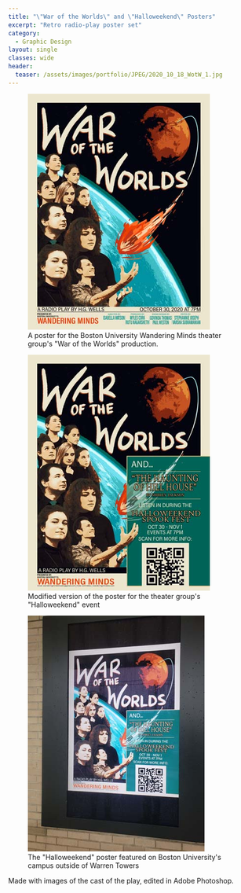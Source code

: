 ```yaml
---
title: "\"War of the Worlds\" and \"Halloweekend\" Posters"
excerpt: "Retro radio-play poster set"
category:
  - Graphic Design
layout: single
classes: wide
header:
  teaser: /assets/images/portfolio/JPEG/2020_10_18_WotW_1.jpg
---
```


<figure class="align-center">
	<a href="/assets/images/portfolio/JPEG/2020_10_18_WotW_1.jpg"><img src="/assets/images/portfolio/JPEG/2020_10_18_WotW_1.jpg"></a>
  <figcaption>A poster for the Boston University Wandering Minds theater group's "War of the Worlds" production.</figcaption>
</figure>


<figure class="align-center">
	<a href="/assets/images/portfolio/JPEG/2020_10_18_Halloweekend_2.jpg"><img src="/assets/images/portfolio/JPEG/2020_10_18_Halloweekend_2.jpg"></a>
  <figcaption>Modified version of the poster for the theater group's "Halloweekend" event</figcaption>
</figure>


<figure class="align-center">
	<a href="/assets/images/portfolio/JPEG/2020_10_18_20201030_154221.jpg"><img src="/assets/images/portfolio/JPEG/2020_10_18_20201030_154221.jpg"></a>
  <figcaption>The "Halloweekend" poster featured on Boston University's campus outside of Warren Towers</figcaption>
</figure>

Made with images of the cast of the play, edited in Adobe Photoshop.
